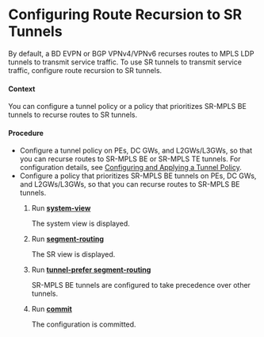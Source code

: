Configuring Route Recursion to SR Tunnels
=========================================

By default, a BD EVPN or BGP VPNv4/VPNv6 recurses routes to MPLS LDP tunnels to transmit service traffic. To use SR tunnels to transmit service traffic, configure route recursion to SR tunnels.

#### Context

You can configure a tunnel policy or a policy that prioritizes SR-MPLS BE tunnels to recurse routes to SR tunnels.


#### Procedure

* Configure a tunnel policy on PEs, DC GWs, and L2GWs/L3GWs, so that you can recurse routes to SR-MPLS BE or SR-MPLS TE tunnels. For configuration details, see [Configuring and Applying a Tunnel Policy](dc_vrp_tnlm_cfg_0036.html).
* Configure a policy that prioritizes SR-MPLS BE tunnels on PEs, DC GWs, and L2GWs/L3GWs, so that you can recurse routes to SR-MPLS BE tunnels.
  1. Run [**system-view**](cmdqueryname=system-view)
     
     
     
     The system view is displayed.
  2. Run [**segment-routing**](cmdqueryname=segment-routing)
     
     
     
     The SR view is displayed.
  3. Run [**tunnel-prefer segment-routing**](cmdqueryname=tunnel-prefer+segment-routing)
     
     
     
     SR-MPLS BE tunnels are configured to take precedence over other tunnels.
  4. Run [**commit**](cmdqueryname=commit)
     
     
     
     The configuration is committed.